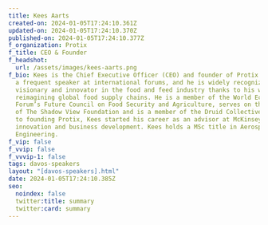```yaml
---
title: Kees Aarts
created-on: 2024-01-05T17:24:10.361Z
updated-on: 2024-01-05T17:24:10.370Z
published-on: 2024-01-05T17:24:10.377Z
f_organization: Protix
f_title: CEO & Founder
f_headshot:
  url: /assets/images/kees-aarts.png
f_bio: Kees is the Chief Executive Officer (CEO) and founder of Protix. Kees is
  a frequent speaker at international forums, and he is widely recognized as a
  visionary and innovator in the food and feed industry thanks to his work in
  reimagining global food supply chains. He is a member of the World Economic
  Forum’s Future Council on Food Security and Agriculture, serves on the board
  of The Shadow View Foundation and is a member of the Druid Collective. Prior
  to founding Protix, Kees started his career as an advisor at McKinsey on R&D
  innovation and business development. Kees holds a MSc title in Aerospace
  Engineering.
f_vip: false
f_vvip: false
f_vvvip-1: false
tags: davos-speakers
layout: "[davos-speakers].html"
date: 2024-01-05T17:24:10.385Z
seo:
  noindex: false
  twitter:title: summary
  twitter:card: summary
---
```

